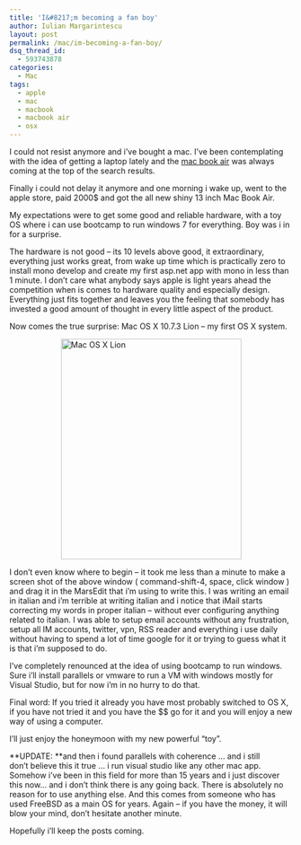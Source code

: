 ```yaml
---
title: 'I&#8217;m becoming a fan boy'
author: Iulian Margarintescu
layout: post
permalink: /mac/im-becoming-a-fan-boy/
dsq_thread_id:
  - 593743878
categories:
  - Mac
tags:
  - apple
  - mac
  - macbook
  - macbook air
  - osx
---
```

I could not resist anymore and i&#8217;ve bought a mac. I&#8217;ve been contemplating with the idea of getting a laptop lately and the [mac book air][1] was always coming at the top of the search results.

Finally i could not delay it anymore and one morning i wake up, went to the apple store, paid 2000$ and got the all new shiny 13 inch Mac Book Air.

My expectations were to get some good and reliable hardware, with a toy OS where i can use bootcamp to run windows 7 for everything. Boy was i in for a surprise.

The hardware is not good &#8211; its 10 levels above good, it extraordinary, everything just works great, from wake up time which is practically zero to install mono develop and create my first asp.net app with mono in less than 1 minute. I don&#8217;t care what anybody says apple is light years ahead the competition when is comes to hardware quality and especially design. Everything just fits together and leaves you the feeling that somebody has invested a good amount of thought in every little aspect of the product.

Now comes the true surprise: Mac OS X 10.7.3 Lion &#8211; my first OS X system.

<img style="display: block; margin-left: auto; margin-right: auto;" title="MaxOsX.png" src="http://www.erata.net/wp-content/uploads/2012/02/Mac-OS-XMaxOsX.png" alt="Mac OS X Lion" width="321" height="393" border="0" />

I don&#8217;t even know where to begin &#8211; it took me less than a minute to make a screen shot of the above window ( command-shift-4, space, click window ) and drag it in the MarsEdit that i&#8217;m using to write this. I was writing an email in italian and i&#8217;m terrible at writing italian and i notice that iMail starts correcting my words in proper italian &#8211; without ever configuring anything related to italian. I was able to setup email accounts without any frustration, setup all IM accounts, twitter, vpn, RSS reader and everything i use daily without having to spend a lot of time google for it or trying to guess what it is that i&#8217;m supposed to do.

I&#8217;ve completely renounced at the idea of using bootcamp to run windows. Sure i&#8217;ll install parallels or vmware to run a VM with windows mostly for Visual Studio, but for now i&#8217;m in no hurry to do that.

Final word: If you tried it already you have most probably switched to OS X, if you have not tried it and you have the $$ go for it and you will enjoy a new way of using a computer.

I&#8217;ll just enjoy the honeymoon with my new powerful &#8220;toy&#8221;.

**UPDATE: **and then i found parallels with coherence &#8230; and i still don&#8217;t believe this it true &#8230; i run visual studio like any other mac app. Somehow i&#8217;ve been in this field for more than 15 years and i just discover this now&#8230; and i don&#8217;t think there is any going back. There is absolutely no reason for to use anything else. And this comes from someone who has used FreeBSD as a main OS for years. Again &#8211; if you have the money, it will blow your mind, don&#8217;t hesitate another minute.

Hopefully i&#8217;ll keep the posts coming.

 [1]: http://www.apple.com/macbookair/